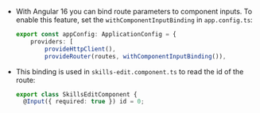 - With Angular 16 you can bind route parameters to component inputs. To enable this feature, set the `withComponentInputBinding` in `app.config.ts`:

  ```typescript
  export const appConfig: ApplicationConfig = {
      providers: [
          provideHttpClient(),
          provideRouter(routes, withComponentInputBinding()),
  ```

- This binding is used in `skills-edit.component.ts` to read the id of the route:

  ```typescript
  export class SkillsEditComponent {
    @Input({ required: true }) id = 0;
  ```